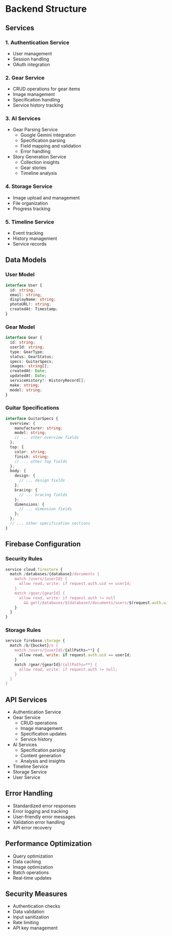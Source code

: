 # Backend Structure

## Services

### 1. Authentication Service
- User management
- Session handling
- OAuth integration

### 2. Gear Service
- CRUD operations for gear items
- Image management
- Specification handling
- Service history tracking

### 3. AI Services
- Gear Parsing Service
  - Google Gemini integration
  - Specification parsing
  - Field mapping and validation
  - Error handling
- Story Generation Service
  - Collection insights
  - Gear stories
  - Timeline analysis

### 4. Storage Service
- Image upload and management
- File organization
- Progress tracking

### 5. Timeline Service
- Event tracking
- History management
- Service records

## Data Models

### User Model
```typescript
interface User {
  id: string;
  email: string;
  displayName: string;
  photoURL?: string;
  createdAt: Timestamp;
}
```

### Gear Model
```typescript
interface Gear {
  id: string;
  userId: string;
  type: GearType;
  status: GearStatus;
  specs: GuitarSpecs;
  images: string[];
  createdAt: Date;
  updatedAt: Date;
  serviceHistory?: HistoryRecord[];
  make: string;
  model: string;
}
```

### Guitar Specifications
```typescript
interface GuitarSpecs {
  overview: {
    manufacturer: string;
    model: string;
    // ... other overview fields
  };
  top: {
    color: string;
    finish: string;
    // ... other top fields
  };
  body: {
    design: {
      // ... design fields
    };
    bracing: {
      // ... bracing fields
    };
    dimensions: {
      // ... dimension fields
    };
  };
  // ... other specification sections
}
```

## Firebase Configuration

### Security Rules
```javascript
service cloud.firestore {
  match /databases/{database}/documents {
    match /users/{userId} {
      allow read, write: if request.auth.uid == userId;
    }
    match /gear/{gearId} {
      allow read, write: if request.auth != null 
        && get(/databases/$(database)/documents/users/$(request.auth.uid)).data.id == resource.data.userId;
    }
  }
}
```

### Storage Rules
```javascript
service firebase.storage {
  match /b/{bucket}/o {
    match /users/{userId}/{allPaths=**} {
      allow read, write: if request.auth.uid == userId;
    }
    match /gear/{gearId}/{allPaths=**} {
      allow read, write: if request.auth != null;
    }
  }
}
```

## API Services
- Authentication Service
- Gear Service
  - CRUD operations
  - Image management
  - Specification updates
  - Service history
- AI Services
  - Specification parsing
  - Content generation
  - Analysis and insights
- Timeline Service
- Storage Service
- User Service

## Error Handling
- Standardized error responses
- Error logging and tracking
- User-friendly error messages
- Validation error handling
- API error recovery

## Performance Optimization
- Query optimization
- Data caching
- Image optimization
- Batch operations
- Real-time updates

## Security Measures
- Authentication checks
- Data validation
- Input sanitization
- Rate limiting
- API key management 